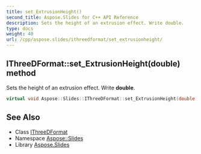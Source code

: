 ```yaml
---
title: set_ExtrusionHeight()
second_title: Aspose.Slides for C++ API Reference
description: Sets the height of an extrusion effect. Write double.
type: docs
weight: 40
url: /cpp/aspose.slides/ithreedformat/set_extrusionheight/
---
```

## IThreeDFormat::set_ExtrusionHeight(double) method


Sets the height of an extrusion effect. Write **double**.

```cpp
virtual void Aspose::Slides::IThreeDFormat::set_ExtrusionHeight(double value)=0
```

## See Also

* Class [IThreeDFormat](./)
* Namespace [Aspose::Slides](../)
* Library [Aspose.Slides](../../)